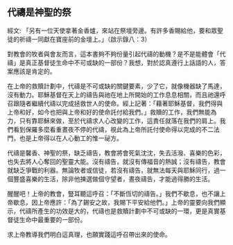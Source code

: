 ## 代禱是神聖的祭 ##

經文: 「另有一位天使拿著金香爐，來站在祭壇旁邊。有許多香賜給他，要和眾聖徒的祈禱一同獻在寶座前的金壇上。」（啟示錄八：3）



對教會的牧者與會友而言，這本書夠不夠份量引起代禱的動機？是不是能體會「代禱」是真正基督徒生命中不可或缺的一部份？我想，對於認真遵行上話語的人，答案應該是肯定的。

在上帝的救贖計劃中，代禱是不可或缺的關鍵要素，少了它，就像機器缺了馬達，沒有動力。耶穌基督在天上的禱告與祂在地上所開始的工作息息相關，而且祂還呼召跟隨者繼續代禱以完成拯救世人的使命。經上記著：「藉著耶穌基督，我們得與上帝和好，如今也把與上帝和好的使命託付給我們。」救贖的工作，我們無能為力，只有靠耶穌來做，至於代禱求人心改變的工作，這責任就落在我們的肩上。我們看到保羅多麼看重晝夜不停的代禱，視此為上帝所託付使命得以完成的不二法門，也是上帝得以在人心動工的惟一祕方。

代禱是馨香、神聖的祭，缺乏禱告，教會將會死氣沈沈，失去活潑、喜樂的色彩，也失去將人心奪回的聖靈大能。沒有禱告，就沒有傳福音的熱誠；沒有禱告，教會就缺乏爭戰的利器。無論牧者或信徒，若沒有禱告，就無法每天與耶穌同行，過一個豐盛喜樂的生活，除非他揀選做個守望者，晝夜禱告，才能過得勝的生活。

醒醒吧！上帝的教會，豎耳聽這呼召：「不斷恆切的禱告。」我們不歇息，也不讓上帝歇息，因上帝應許：「為了錫安之故，我賜下平安給他們。」上帝的靈要向我們顯示，代禱所產生的功效是大的，代禱也是救贖計劃中不可或缺的一環，更是真實基督徒生命中最重要的一部份。

求上帝教導我們明白這真理，也願實踐這呼召帶出來的使命。